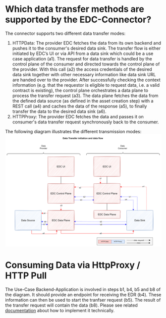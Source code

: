 Which data transfer methods are supported by the EDC-Connector?
========

The connector supports two different data transfer modes:

1. HTTPData: The provider EDC fetches the data from its own backend and pushes it to the consumer's desired data sink. The transfer flow is either initiated by EDC’s UI or via API from a data sink which could be a use case application (a1). The request for data transfer is handled by the control plane of the consumer and directed towards the control plane of the provider. With this call (a2) the access credentials of the desired data sink together with other necessary information like data sink URL are handed over to the provider. After successfully checking the context information (e.g. that the requestor is eligible to request data, i.e. a valid contract is existing), the control plane orchestrates a data plane to process the transfer request (a3). The data plane fetches the data from the defined data source (as defined in the asset creation step) with a REST call (a4) and caches the data of the response (a5), to finally transfer the data to the desired data sink (a6).
2. HTTPProxy: The provider EDC fetches the data and passes it on consumer's data transfer request synchronously back to the consumer.

The following diagram illustrates the different transmission modes:
![data-transfer-methods.png](images%2Fdata-transfer-methods.png)

# Consuming Data via HttpProxy / HTTP Pull
The Use-Case Backend-Application is involved in steps b1, b4, b5 and b8 of the diagram. It should provide an endpoint for receiving
the EDR (b4). These information can then be used to start the tranfser request (b5). The result of the transfer request
will contain the data (b8). Please see related [documentation](./pull-data-transfer.md) about how to implement it technically.
